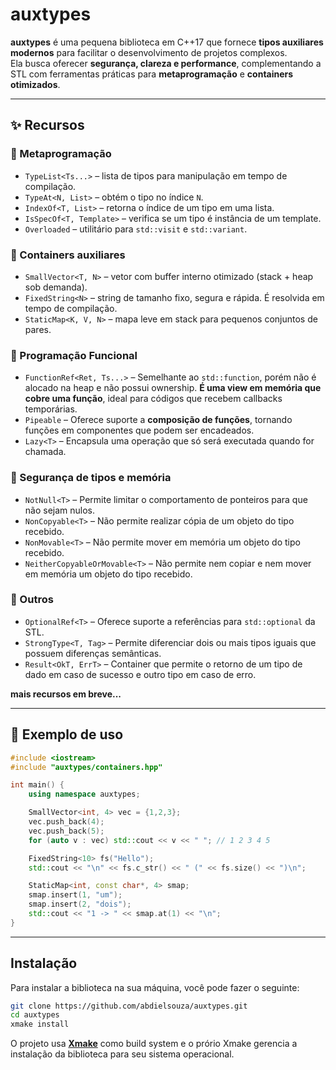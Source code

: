 # auxtypes

**auxtypes** é uma pequena biblioteca em C++17 que fornece **tipos auxiliares modernos** para facilitar o desenvolvimento de projetos complexos.  
Ela busca oferecer **segurança, clareza e performance**, complementando a STL com ferramentas práticas para **metaprogramação** e **containers otimizados**.

---

## ✨ Recursos

### 🔹 Metaprogramação
- `TypeList<Ts...>` – lista de tipos para manipulação em tempo de compilação.
- `TypeAt<N, List>` – obtém o tipo no índice `N`.
- `IndexOf<T, List>` – retorna o índice de um tipo em uma lista.
- `IsSpecOf<T, Template>` – verifica se um tipo é instância de um template.
- `Overloaded` – utilitário para `std::visit` e `std::variant`.

### 🔹 Containers auxiliares
- `SmallVector<T, N>` – vetor com buffer interno otimizado (stack + heap sob demanda).
- `FixedString<N>` – string de tamanho fixo, segura e rápida. É resolvida em tempo de compilação.
- `StaticMap<K, V, N>` – mapa leve em stack para pequenos conjuntos de pares.

### 🔹 Programação Funcional
- `FunctionRef<Ret, Ts...>` – Semelhante ao `std::function`, porém não é alocado na heap e não possui ownership.
**É uma view em memória que cobre uma função**, ideal para códigos que recebem callbacks temporárias.
- `Pipeable` – Oferece suporte a **composição de funções**, tornando funções em componentes que podem ser encadeados.
- `Lazy<T>` – Encapsula uma operação que só será executada quando for chamada.

### 🔹 Segurança de tipos e memória
- `NotNull<T>` – Permite limitar o comportamento de ponteiros para que não sejam nulos.
- `NonCopyable<T>` – Não permite realizar cópia de um objeto do tipo recebido.
- `NonMovable<T>` – Não permite mover em memória um objeto do tipo recebido.
- `NeitherCopyableOrMovable<T>` – Não permite nem copiar e nem mover em memória um objeto do tipo recebido.

### 🔹 Outros
- `OptionalRef<T>` – Oferece suporte a referências para `std::optional` da STL.
- `StrongType<T, Tag>` – Permite diferenciar dois ou mais tipos iguais que possuem diferenças semânticas.
- `Result<OkT, ErrT>` – Container que permite o retorno de um tipo de dado em caso de sucesso e outro tipo em caso de erro.

**mais recursos em breve...**

---

## 🚀 Exemplo de uso
```cpp
#include <iostream>
#include "auxtypes/containers.hpp"

int main() {
    using namespace auxtypes;

    SmallVector<int, 4> vec = {1,2,3};
    vec.push_back(4);
    vec.push_back(5);
    for (auto v : vec) std::cout << v << " "; // 1 2 3 4 5

    FixedString<10> fs("Hello");
    std::cout << "\n" << fs.c_str() << " (" << fs.size() << ")\n";

    StaticMap<int, const char*, 4> smap;
    smap.insert(1, "um");
    smap.insert(2, "dois");
    std::cout << "1 -> " << smap.at(1) << "\n";
}
```

---

## Instalação
Para instalar a biblioteca na sua máquina, você pode fazer o seguinte:

```bash
git clone https://github.com/abdielsouza/auxtypes.git
cd auxtypes
xmake install
```

O projeto usa [**Xmake**](https://xmake.io) como build system e o prório Xmake gerencia a instalação da biblioteca para seu sistema operacional.